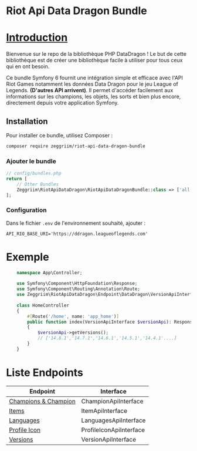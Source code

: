 # Riot Api Data Dragon Bundle


# [Introduction](https://github.com/dolejska-daniel/riot-api/wiki/Home#introduction)

Bienvenue sur le repo de la bibliothèque PHP DataDragon ! Le but de cette bibliothèque est de créer une bibliothèque facile à utiliser pour tous ceux qui en ont besoin.

Ce bundle Symfony 6 fournit une intégration simple et efficace avec l'API Riot Games notamment les données Data Dragon pour le jeu League of Legends. **(D'autres API arrivent)**.
Il permet d'accéder facilement aux informations sur les champions, les objets, les sorts et bien plus encore, directement depuis votre application Symfony.

## Installation
Pour installer ce bundle, utilisez Composer :

```bash
composer require zeggriim/riot-api-data-dragon-bundle
```
### Ajouter le bundle

```php
// config/bundles.php
return [
    // Other Bundles
    Zeggriim\RiotApiDataDragon\RiotApiDataDragonBundle::class => ['all' => true],
];
```


### Configuration
Dans le fichier `.env` de l'environnement souhaité, ajouter :

```
API_RIO_BASE_URI='https://ddragon.leagueoflegends.com'
```

# Exemple

```php
    namespace App\Controller;
    
    use Symfony\Component\HttpFoundation\Response;
    use Symfony\Component\Routing\Annotation\Route;
    use Zeggriim\RiotApiDataDragon\Endpoint\DataDragon\VersionApiInterface;
    
    class HomeController
    {
        #[Route('/home', name: 'app_home')]
        public function index(VersionApiInterface $versionApi): Response
        {
            $versionApi->getVersions();
            // ['14.8.1','14.7.1','14.6.1','14.5.1','14.4.1'....]
        }
    }
```


# Liste Endpoints

| Endpoint                                                                               | Interface               |
|----------------------------------------------------------------------------------------|-------------------------|
| [Champions & Champion](https://developer.riotgames.com/docs/lol#data-dragon_champions) | ChampionApiInterface    |
| [Items](https://developer.riotgames.com/docs/lol#data-dragon_items)                    | ItemApiInterface        |
| [Languages](https://developer.riotgames.com/docs/lol#data-dragon_data-assets)          | LanguagesApiInterface   |
| [Profile Icon](https://developer.riotgames.com/docs/lol#data-dragon_other)             | ProfileIconApiInterface |
| [Versions](https://developer.riotgames.com/docs/lol#data-dragon_versions)              | VersionApiInterface     |